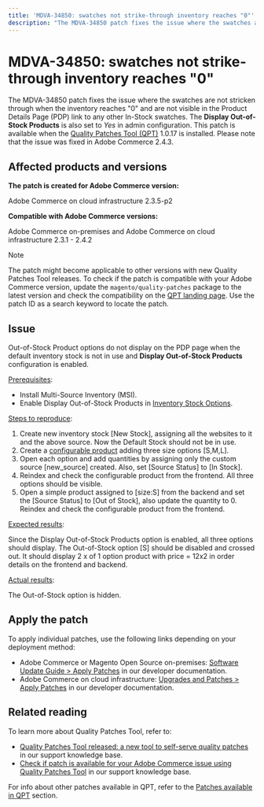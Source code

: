 ```yaml
---
title: 'MDVA-34850: swatches not strike-through inventory reaches "0"'
description: "The MDVA-34850 patch fixes the issue where the swatches are not stricken through when the inventory reaches \"0\" and are not visible in the  Product Details Page (PDP) link to any other In-Stock swatches. The **Display Out-of-Stock Products** is also set to *Yes* in admin configuration. This patch is available when the [Quality Patches Tool (QPT)](https://experienceleague.adobe.com/docs/commerce-knowledge-base/kb/announcements/commerce-announcements/magento-quality-patches-released-new-tool-to-self-serve-quality-patches.html) 1.0.17 is installed. Please note that the issue was fixed in Adobe Commerce 2.4.3."
---
```


# MDVA-34850: swatches not strike-through inventory reaches "0"

The MDVA-34850 patch fixes the issue where the swatches are not stricken through when the inventory reaches "0" and are not visible in the  Product Details Page (PDP) link to any other In-Stock swatches. The **Display Out-of-Stock Products** is also set to *Yes* in admin configuration. This patch is available when the [Quality Patches Tool (QPT)](https://experienceleague.adobe.com/docs/commerce-knowledge-base/kb/announcements/commerce-announcements/magento-quality-patches-released-new-tool-to-self-serve-quality-patches.html) 1.0.17 is installed. Please note that the issue was fixed in Adobe Commerce 2.4.3.

## Affected products and versions

**The patch is created for Adobe Commerce version:**

Adobe Commerce on cloud infrastructure 2.3.5-p2

**Compatible with Adobe Commerce versions:**

Adobe Commerce on-premises and Adobe Commerce on cloud infrastructure 2.3.1 - 2.4.2

>[!NOTE]
>
>The patch might become applicable to other versions with new Quality Patches Tool releases. To check if the patch is compatible with your Adobe Commerce version, update the `magento/quality-patches` package to the latest version and check the compatibility on the [QPT landing page](https://devdocs.magento.com/quality-patches/tool.html#patch-grid). Use the patch ID as a search keyword to locate the patch.

## Issue

Out-of-Stock Product options do not display on the PDP page when the default inventory stock is not in use and **Display Out-of-Stock Products** configuration is enabled.

<u>Prerequisites</u>:

* Install Multi-Source Inventory (MSI).
* Enable Display Out-of-Stock Products in [Inventory Stock Options](https://docs.magento.com/user-guide/configuration/catalog/inventory.html).

<u>Steps to reproduce</u>:

1. Create new inventory stock \[New Stock\], assigning all the websites to it and the above source. Now the Default Stock should not be in use.
1. Create a [configurable product](https://docs.magento.com/user-guide/catalog/product-create-configurable.html) adding three size options \[S,M,L\].
1. Open each option and add quantities by assigning only the custom source \[new\_source\] created. Also, set \[Source Status\] to \[In Stock\].
1. Reindex and check the configurable product from the frontend. All three options should be visible.
1. Open a simple product assigned to \[size:S\] from the backend and set the \[Source Status\] to \[Out of Stock\], also update the quantity to 0. Reindex and check the configurable product from the frontend.

<u>Expected results</u>:

Since the Display Out-of-Stock Products option is enabled, all three options should display. The Out-of-Stock option \[S\] should be disabled and crossed out. It should display 2 x of 1 option product with price = 12x2 in order details on the frontend and backend.

<u>Actual results</u>:

The Out-of-Stock option is hidden.

## Apply the patch

To apply individual patches, use the following links depending on your deployment method:

* Adobe Commerce or Magento Open Source on-premises: [Software Update Guide > Apply Patches](https://devdocs.magento.com/guides/v2.4/comp-mgr/patching/mqp.html) in our developer documentation.
* Adobe Commerce on cloud infrastructure: [Upgrades and Patches > Apply Patches](https://devdocs.magento.com/cloud/project/project-patch.html) in our developer documentation.

## Related reading

To learn more about Quality Patches Tool, refer to:

* [Quality Patches Tool released: a new tool to self-serve quality patches](https://experienceleague.adobe.com/docs/commerce-knowledge-base/kb/announcements/commerce-announcements/magento-quality-patches-released-new-tool-to-self-serve-quality-patches.html) in our support knowledge base.
* [Check if patch is available for your Adobe Commerce issue using Quality Patches Tool](https://support.magento.com/hc/en-us/articles/360047125252) in our support knowledge base.

For info about other patches available in QPT, refer to the [Patches available in QPT](https://support.magento.com/hc/en-us/sections/360010506631-Patches-available-in-QPT-tool-) section.